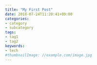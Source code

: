 ```yaml
---
title: "My First Post"
date: 2018-07-24T11:20:41+09:00
categories:
- category
- subcategory
tags:
- tag1
- tag2
keywords:
- tech
#thumbnailImage: //example.com/image.jpg
---
```


<!--more-->
